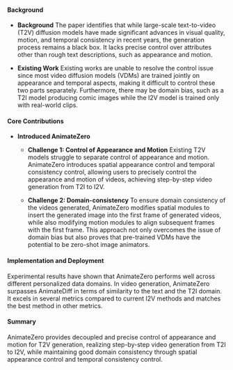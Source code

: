 #### Background
- **Background**
The paper identifies that while large-scale text-to-video (T2V) diffusion models have made significant advances in visual quality, motion, and temporal consistency in recent years, the generation process remains a black box. It lacks precise control over attributes other than rough text descriptions, such as appearance and motion.

- **Existing Work**
Existing works are unable to resolve the control issue since most video diffusion models (VDMs) are trained jointly on appearance and temporal aspects, making it difficult to control these two parts separately. Furthermore, there may be domain bias, such as a T2I model producing comic images while the I2V model is trained only with real-world clips.

#### Core Contributions
  - **Introduced AnimateZero**
    - **Challenge 1: Control of Appearance and Motion**
        Existing T2V models struggle to separate control of appearance and motion. AnimateZero introduces spatial appearance control and temporal consistency control, allowing users to precisely control the appearance and motion of videos, achieving step-by-step video generation from T2I to I2V.

    - **Challenge 2: Domain-consistency**
        To ensure domain consistency of the videos generated, AnimateZero modifies spatial modules to insert the generated image into the first frame of generated videos, while also modifying motion modules to align subsequent frames with the first frame. This approach not only overcomes the issue of domain bias but also proves that pre-trained VDMs have the potential to be zero-shot image animators.

#### Implementation and Deployment
Experimental results have shown that AnimateZero performs well across different personalized data domains. In video generation, AnimateZero surpasses AnimateDiff in terms of similarity to the text and the T2I domain. It excels in several metrics compared to current I2V methods and matches the best method in other metrics.

#### Summary
AnimateZero provides decoupled and precise control of appearance and motion for T2V generation, realizing step-by-step video generation from T2I to I2V, while maintaining good domain consistency through spatial appearance control and temporal consistency control.